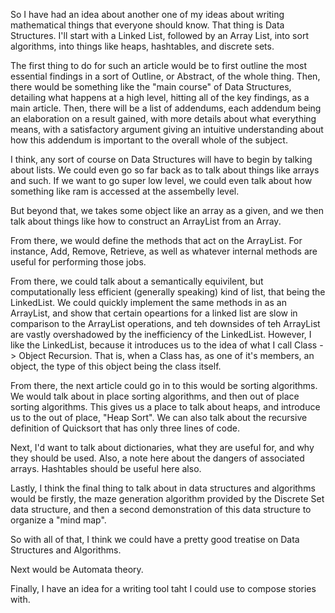 So I have had an idea about another one of my ideas about writing mathematical
things that everyone should know. That thing is Data Structures. I'll start
with a Linked List, followed by an Array List, into sort algorithms, into
things like heaps, hashtables, and discrete sets.

The first thing to do for such an article would be to first outline the most
essential findings in a sort of Outline, or Abstract, of the whole thing. Then,
there would be something like the "main course" of Data Structures, detailing
what happens at a high level, hitting all of the key findings, as a main
article. Then, there will be a list of addendums, each addendum being an
elaboration on a result gained, with more details about what everything means,
with a satisfactory argument giving an intuitive understanding about how this
addendum is important to the overall whole of the subject.

I think, any sort of course on Data Structures will have to begin by talking
about lists. We could even go so far back as to talk about things like arrays
and such. If we want to go super low level, we could even talk about how
something like ram is accessed at the assembelly level.

But beyond that, we takes some object like an array as a given, and we then
talk about things like how to construct an ArrayList from an Array.

From there, we would define the methods that act on the ArrayList. For
instance, Add, Remove, Retrieve, as well as whatever internal methods are
useful for performing those jobs.

From there, we could talk about a semantically equivilent, but computationally
less efficient (generally speaking) kind of list, that being the LinkedList. We
could quickly implement the same methods in as an ArrayList, and show that
certain opeartions for a linked list are slow in comparison to the ArrayList
operations, and teh downsides of teh ArrayList are vastly overshadowed by the
inefficiency of the LinkedList. However, I like the LinkedList, because it
introduces us to the idea of what I call Class -> Object Recursion. That is,
when a Class has, as one of it's members, an object, the type of this object
being the class itself.

From there, the next article could go in to this would be sorting algorithms.
We would talk about in place sorting algorithms, and then out of place sorting
algorithms. This gives us a place to talk about heaps, and introduce us to the
out of place, "Heap Sort". We can also talk about the recursive definition of
Quicksort that has only three lines of code.

Next, I'd want to talk about dictionaries, what they are useful for, and why
they should be used. Also, a note here about the dangers of associated arrays.
Hashtables should be useful here also.

Lastly, I think the final thing to talk about in data structures and algorithms
would be firstly, the maze generation algorithm provided by the Discrete Set
data structure, and then a second demonstration of this data structure to
organize a "mind map".

So with all of that, I think we could have a pretty good treatise on Data
Structures and Algorithms.

Next would be Automata theory.

Finally, I have an idea for a writing tool taht I could use to compose stories
with.
